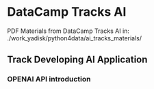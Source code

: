 # DataCamp Tracks AI


PDF Materials from DataCamp Tracks AI in: ./work_yadisk/python4data/ai_tracks_materials/


## Track Developing AI Application




### OPENAI API introduction







